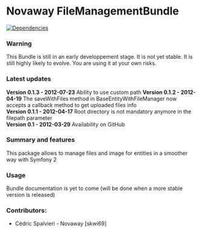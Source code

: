 # Novaway FileManagementBundle

[![Dependencies](http://dependency.me/repository/image/skwi69/NovawayFileManagementBundle/master)](http://dependency.me/repository/branche/skwi69/NovawayFileManagementBundle/master)

### Warning

This Bundle is still in an early developpement stage. It is not yet stable.
It is still highly likely to evolve.
You are using it at your own risks.

### Latest updates



**Version 0.1.3 - 2012-07-23**
Ability to use custom path
**Version 0.1.2 - 2012-04-19**
The saveWithFiles method in BaseEntityWithFileManager now accepts a callback method to get uploaded files info  
**Version 0.1.1 - 2012-04-17**
Root directory is not mandatory anymore in the filepath parameter  
**Version 0.1 - 2012-03-29**
Availability on GitHub


### Summary and features
This package allows to manage files and image for entities in a smoother way with Symfony 2

### Usage
Bundle documentation is yet to come (will be done when a more stable version is released)


### Contributors:
- Cédric Spalvieri - Novaway [skwi69]
